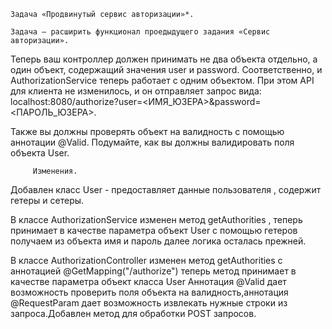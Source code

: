     Задача «Продвинутый сервис авторизации»*.

    Задача — расширить функционал проедыдущего задания «Сервис авторизации».

 Теперь ваш контроллер должен принимать не два объекта отдельно, а один объект, содержащий значения user и password. Соответственно, и AuthorizationService теперь работает с одним объектом. При этом API для клиента не изменилось, и он отправляет запрос вида: localhost:8080/authorize?user=<ИМЯ_ЮЗЕРА>&password=<ПАРОЛЬ_ЮЗЕРА>.

 Также вы должны проверять объект на валидность с помощью аннотации @Valid. Подумайте, как вы должны валидировать поля объекта User.

         Изменения.

  Добавлен класс User -  предоставляет данные пользователя , содержит гетеры и сетеры.

  В классе  AuthorizationService   изменен метод   getAuthorities , теперь принимает в качестве параметра объект User с помощью гетеров получаем из объекта имя и пароль далее логика осталась прежней.

  В классе AuthorizationController изменен метод getAuthorities с аннотацией @GetMapping("/authorize") теперь метод принимает в качестве параметра объект класса User Аннотация @Valid дает возможность проверить поля объекта на валидность,аннотация @RequestParam дает возможность извлекать нужные строки из запроса.Добавлен метод для обработки POST запросов.